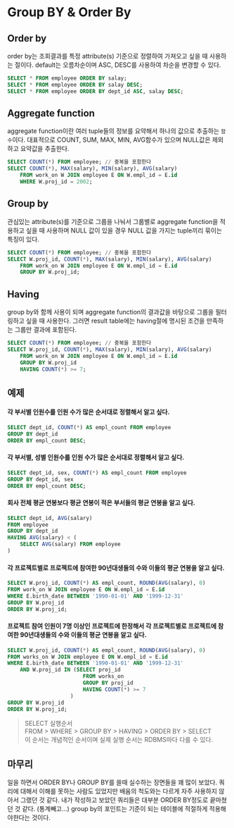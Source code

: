 # Group BY & Order By

## Order by
order by는 조회결과를 특정 attribute(s) 기준으로 정렬하여 가져오고 싶을 때 사용하는 절이다. default는 오름차순이며 ASC, DESC를 사용하여 차순을 변경할 수 있다.

```SQL
SELECT * FROM employee ORDER BY salay;
SELECT * FROM employee ORDER BY salay DESC;
SELECT * FROM employee ORDER BY dept_id ASC, salay DESC;
```

## Aggregate function
aggregate function이란 여러 tuple들의 정보를 요약해서 하나의 값으로 추출하는 `함수`이다. 대표적으로 COUNT, SUM, MAX, MIN, AVG함수가 있으며 NULL값은 제외하고 요약값을 추출한다.

```SQL
SELECT COUNT(*) FROM employee; // 중복을 포함한다
SELECT COUNT(*), MAX(salary), MIN(salary), AVG(salary)
    FROM work_on W JOIN employee E ON W.empl_id = E.id
    WHERE W.proj_id = 2002;
```

## Group by
관심있는 attribute(s)를 기준으로 그룹을 나눠서 그룹별로 aggregate function을 적용하고 싶을 때 사용하며 NULL 값이 있을 경우 NULL 값을 가지는 tuple끼리 묶이는 특징이 있다.

```SQL
SELECT COUNT(*) FROM employee; // 중복을 포함한다
SELECT W.proj_id, COUNT(*), MAX(salary), MIN(salary), AVG(salary)
    FROM work_on W JOIN employee E ON W.empl_id = E.id
    GROUP BY W.proj_id;
```

## Having
group by와 함께 사용이 되며 aggregate function의 결과값을 바탕으로 그룹을 필터링하고 싶을 때 사용한다. 그러면 result table에는 having절에 명시된 조건을 만족하는 그룹만 결과에 포함된다.

```SQL
SELECT COUNT(*) FROM employee; // 중복을 포함한다
SELECT W.proj_id, COUNT(*), MAX(salary), MIN(salary), AVG(salary)
    FROM work_on W JOIN employee E ON W.empl_id = E.id
    GROUP BY W.proj_id
    HAVING COUNT(*) >= 7;
```

## 예제
#### 각 부서별 인원수를 인원 수가 많은 순서대로 정렬해서 알고 싶다.
```SQL
SELECT dept_id, COUNT(*) AS empl_count FROM employee
GROUP BY dept_id
ORDER BY empl_count DESC;
```

#### 각 부서별, 성별 인원수를 인원 수가 많은 순서대로 정렬해서 알고 싶다.
```SQL
SELECT dept_id, sex, COUNT(*) AS empl_count FROM employee
GROUP BY dept_id, sex
ORDER BY empl_count DESC;
```

#### 회사 전체 평균 연봉보다 평균 연봉이 적은 부서들의 평균 연봉을 알고 싶다.
```SQL
SELECT dept_id, AVG(salary)
FROM employee
GROUP BY dept_id
HAVING AVG(salary) < (
    SELECT AVG(salary) FROM employee
)
```

#### 각 프로젝트별로 프로젝트에 참여한 90년대생들의 수와 이들의 평균 연봉을 알고 싶다.
```SQL
SELECT W.proj_id, COUNT(*) AS empl_count, ROUND(AVG(salary), 0)
FROM work_on W JOIN employee E ON W.empl_id = E.id
WHERE E.birth_date BETWEEN '1990-01-01' AND '1999-12-31'
GROUP BY W.proj_id
ORDER BY W.proj_id;
```

#### 프로젝트 참여 인원이 7명 이상인 프로젝트에 한정해서 각 프로젝트별로 프로젝트에 참여한 90년대생들의 수와 이들의 평균 연봉을 알고 싶다.
```SQL
SELECT W.proj_id, COUNT(*) AS empl_count, ROUND(AVG(salary), 0)
FROM works_on W JOIN employee E ON W.empl_id = E.id
WHERE E.birth_date BETWEEN '1990-01-01' AND '1999-12-31' 
    AND W.proj_id IN (SELECT proj_id
                        FROM works_on
                        GROUP BY proj_id
                        HAVING COUNT(*) >= 7
                    )
GROUP BY W.proj_id
ORDER BY W.proj_id;
```

> SELECT 실행순서  
> FROM > WHERE > GROUP BY > HAVING > ORDER BY > SELECT  
> 이 순서는 개념적인 순서이며 실제 실행 순서는 RDBMS마다 다를 수 있다.


## 마무리
일을 하면서 ORDER BY나 GROUP BY를 쓸때 실수하는 장면들을 꽤 많이 보았다. 쿼리에 대해서 이해를 못하는 사람도 있었지만 배움의 척도와는 다르게 자주 사용하지 않아서 그랬던 것 같다. 내가 작성하고 보았던 쿼리들은 대부분 ORDER BY정도로 끝마쳤던 것 같다. (통계빼고...) group by의 포인트는 기준이 되는 테이블에 적절하게 적용해야한다는 것이다. 